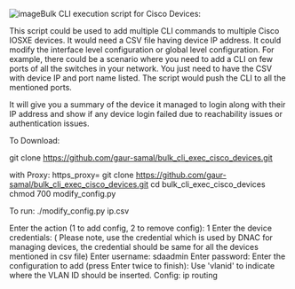 ![image](https://github.com/gaur-samal/bulk_cli_exec_cisco_devices/assets/163740797/cb3c5419-0038-4237-ad27-b9ed2b470f85)Bulk CLI execution script for Cisco Devices:

This script could be used to add multiple CLI commands to multiple Cisco IOSXE devices. It would need a CSV file having device IP address. 
It could modify the interface level configuration or global level configuration. 
For example, there could be a scenario where you need to add a CLI on few ports of all the switches in your network. You just need to have the CSV with device IP and port name listed. The script would push the CLI to all the mentioned ports. 

It will give you a summary of the device it managed to login along with their IP address and show if any device login failed due to reachability issues or authentication issues. 

To Download:

git clone https://github.com/gaur-samal/bulk_cli_exec_cisco_devices.git

with Proxy:
https_proxy=<your proxy>  git clone https://github.com/gaur-samal/bulk_cli_exec_cisco_devices.git
cd bulk_cli_exec_cisco_devices
chmod 700 modify_config.py

To run:
./modify_config.py ip.csv 

Enter the action (1 to add config, 2 to remove config): 1
Enter the device credentials: ( Please note, use the credential which is used by DNAC for managing devices, the credential should be same for all the devices mentioned in csv file)
Enter username: sdaadmin
Enter password: 
Enter the configuration to add (press Enter twice to finish):
Use 'vlanid' to indicate where the VLAN ID should be inserted.
Config: 
ip routing



